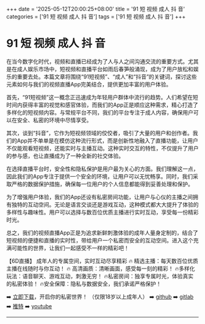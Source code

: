 +++
date = '2025-05-12T20:00:25+08:00'
title = '91 短 视频 成人 抖 音'
categories = ['91 短 视频 成人 抖 音']
tags = ['91 短 视频 成人 抖 音']
+++

# 91 短 视频 成人 抖 音

在当今数字化时代，视频和直播已经成为了人与人之间沟通交流的重要方式。尤其是在成人娱乐市场中，短视频和直播平台如雨后春笋般涌现，成为了用户放松和娱乐的重要去处。本篇文章将围绕“91短视频”、“成人”和“抖音”的关键词，探讨这些元素如何与我们的视频直播App完美结合，提供更加丰富的用户体验。

首先，“91短视频”这一概念正迅速成为年轻用户群体中流行的趋势。人们希望在短时间内获得丰富的视觉和感官体验，而我们的App正是顺应这种需求，精心打造了多样化的短视频内容。与常规平台不同，我们的平台专注于成人内容，确保用户可以在安全、私密的环境中尽情享受。

其次，谈到“抖音”，它作为短视频领域的佼佼者，吸引了大量的用户和创作者。我们的App并不单单是在模仿这种流行形式，而是创新性地融入了直播功能，让用户不仅能观看短视频，还能实时与主播互动。这种实时交互的特性，不仅提升了用户的参与感，也让直播成为了一种全新的社交体验。

在选择直播平台时，安全性和隐私保护是用户最为关心的方面。我们理解这一点，因此我们的App专注于提供一个安全的环境，让用户可以无忧畅享。同时，我们采取严格的数据保护措施，确保每一位用户的个人信息都能得到妥善处理和保护。

为了增强用户体验，我们的App还设有私密房间功能，让用户与心仪的主播之间拥有独特的互动空间。无论是语言交谈还是游戏互动，这种模式都大大提升了体验的多样性与趣味性。用户可以选择与数百位优质主播进行实时互动，享受每一份精彩时光。

总之，我们的视频直播App正是为追求新鲜刺激体验的成年人量身定制的，结合了短视频的便捷和直播的实时性，带给用户一个私密而安全的互动空间。进入这个充满可能性的世界，让我们一起感受不一样的精彩吧！

【6D直播】
成年人的专属空间，实时互动尽享精彩
🔥 精选主播：每天数百位优质主播在线随时与你互动！
🔥 高清画质：清晰画面，感受每一刻的精彩！
🔥多样化玩法：语音聊天、游戏互动，刺激无穷！
🔥私密房间：独享专属时光，体验真实的私密体验！
🔥安全保障：隐私与数据安全，我们承诺严格保护！

➡️ [立即下载](https://down123.s3.ap-east-1.amazonaws.com/index.html?channelCode=blog)，开启你的私密世界！
（仅限18岁以上成年人）
➡️ [github](https://aldult-live.github.io/)
➡️ [gitlab](https://seo-09598d.gitlab.io/)
➡️ [推特](https://x.com/wegame33)
➡️ [youtube](https://www.youtube.com/@6Dlive)

---
